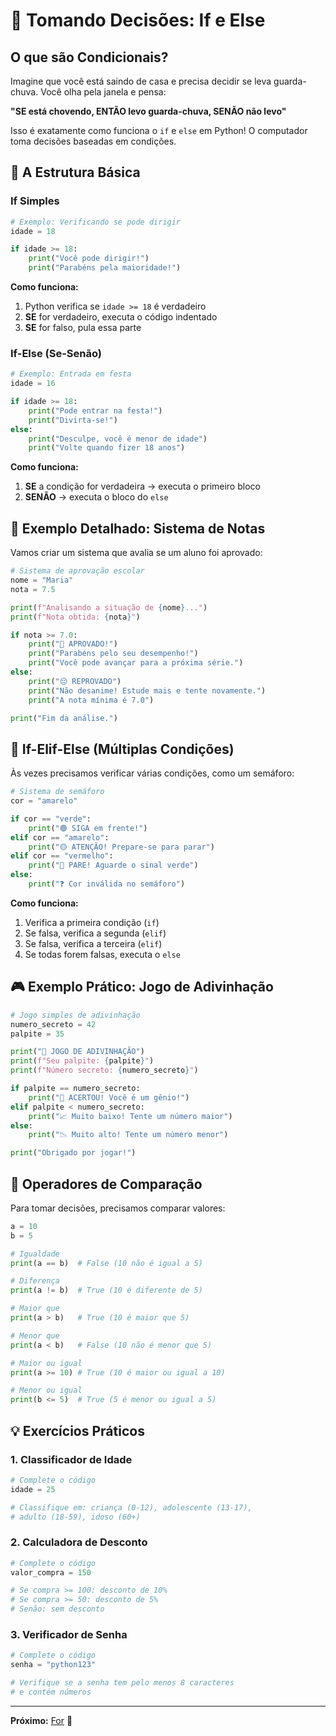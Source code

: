 # 🤔 Tomando Decisões: If e Else

## O que são Condicionais?

Imagine que você está saindo de casa e precisa decidir se leva guarda-chuva. Você olha pela janela e pensa:

**"SE está chovendo, ENTÃO levo guarda-chuva, SENÃO não levo"**

Isso é exatamente como funciona o `if` e `else` em Python! O computador toma decisões baseadas em condições.

## 🌟 A Estrutura Básica

### If Simples
```python
# Exemplo: Verificando se pode dirigir
idade = 18

if idade >= 18:
    print("Você pode dirigir!")
    print("Parabéns pela maioridade!")
```

**Como funciona:**
1. Python verifica se `idade >= 18` é verdadeiro
2. **SE** for verdadeiro, executa o código indentado
3. **SE** for falso, pula essa parte

### If-Else (Se-Senão)
```python
# Exemplo: Entrada em festa
idade = 16

if idade >= 18:
    print("Pode entrar na festa!")
    print("Divirta-se!")
else:
    print("Desculpe, você é menor de idade")
    print("Volte quando fizer 18 anos")
```

**Como funciona:**
1. **SE** a condição for verdadeira → executa o primeiro bloco
2. **SENÃO** → executa o bloco do `else`

## 🎯 Exemplo Detalhado: Sistema de Notas

Vamos criar um sistema que avalia se um aluno foi aprovado:

```python
# Sistema de aprovação escolar
nome = "Maria"
nota = 7.5

print(f"Analisando a situação de {nome}...")
print(f"Nota obtida: {nota}")

if nota >= 7.0:
    print("🎉 APROVADO!")
    print("Parabéns pelo seu desempenho!")
    print("Você pode avançar para a próxima série.")
else:
    print("😔 REPROVADO")
    print("Não desanime! Estude mais e tente novamente.")
    print("A nota mínima é 7.0")

print("Fim da análise.")
```

## 🔄 If-Elif-Else (Múltiplas Condições)

Às vezes precisamos verificar várias condições, como um semáforo:

```python
# Sistema de semáforo
cor = "amarelo"

if cor == "verde":
    print("🟢 SIGA em frente!")
elif cor == "amarelo":
    print("🟡 ATENÇÃO! Prepare-se para parar")
elif cor == "vermelho":
    print("🔴 PARE! Aguarde o sinal verde")
else:
    print("❓ Cor inválida no semáforo")
```

**Como funciona:**
1. Verifica a primeira condição (`if`)
2. Se falsa, verifica a segunda (`elif`)
3. Se falsa, verifica a terceira (`elif`)
4. Se todas forem falsas, executa o `else`

## 🎮 Exemplo Prático: Jogo de Adivinhação

```python
# Jogo simples de adivinhação
numero_secreto = 42
palpite = 35

print("🎯 JOGO DE ADIVINHAÇÃO")
print(f"Seu palpite: {palpite}")
print(f"Número secreto: {numero_secreto}")

if palpite == numero_secreto:
    print("🎉 ACERTOU! Você é um gênio!")
elif palpite < numero_secreto:
    print("📈 Muito baixo! Tente um número maior")
else:
    print("📉 Muito alto! Tente um número menor")

print("Obrigado por jogar!")
```

## 🧠 Operadores de Comparação

Para tomar decisões, precisamos comparar valores:

```python
a = 10
b = 5

# Igualdade
print(a == b)  # False (10 não é igual a 5)

# Diferença
print(a != b)  # True (10 é diferente de 5)

# Maior que
print(a > b)   # True (10 é maior que 5)

# Menor que
print(a < b)   # False (10 não é menor que 5)

# Maior ou igual
print(a >= 10) # True (10 é maior ou igual a 10)

# Menor ou igual
print(b <= 5)  # True (5 é menor ou igual a 5)
```

## 💡 Exercícios Práticos

### 1. Classificador de Idade
```python
# Complete o código
idade = 25

# Classifique em: criança (0-12), adolescente (13-17), 
# adulto (18-59), idoso (60+)
```

### 2. Calculadora de Desconto
```python
# Complete o código
valor_compra = 150

# Se compra >= 100: desconto de 10%
# Se compra >= 50: desconto de 5%
# Senão: sem desconto
```

### 3. Verificador de Senha
```python
# Complete o código
senha = "python123"

# Verifique se a senha tem pelo menos 8 caracteres
# e contém números
```

---
**Próximo:** [For](2-For.md) 🧮
